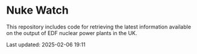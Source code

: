 # Nuke Watch

This repository includes code for retrieving the latest information available on the output of EDF nuclear power plants in the UK.

Last updated: 2025-02-06 19:11